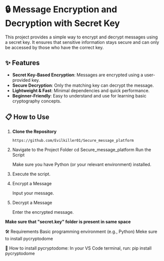 
# 🔒 Message Encryption and Decryption with Secret Key

This project provides a simple way to encrypt and decrypt messages using a secret key. It ensures that sensitive information stays secure and can only be accessed by those who have the correct key.

## ✨ Features
- **Secret Key-Based Encryption**: Messages are encrypted using a user-provided key.
- **Secure Decryption**: Only the matching key can decrypt the message.
- **Lightweight & Fast**: Minimal dependencies and quick performance.
- **Beginner-Friendly**: Easy to understand and use for learning basic cryptography concepts.

## 📋 How to Use
1. **Clone the Repository**
   ```bash
   https://github.com/Evilkiller01/Secure_message_platform
2. Navigate to the Project Folder
   cd Secure_message_platform
   Run the Script

   Make sure you have Python (or your relevant environment) installed.

3. Execute the script.

4. Encrypt a Message

   Input your message.

5. Decrypt a Message

   Enter the encrypted message.

**Make sure that "secret.key" folder is present in same space**

🛠️ Requirements
Basic programming environment (e.g., Python)
Meke sure to install pycryptodome


🔧 How to install pycryptodome:
  In your VS Code terminal, run:
  pip install pycryptodome
